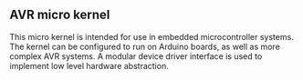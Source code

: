 ## AVR micro kernel
This micro kernel is intended for use in embedded microcontroller systems. The kernel can be
configured to run on Arduino boards, as well as more complex AVR systems. A modular device
driver interface is used to implement low level hardware abstraction.
